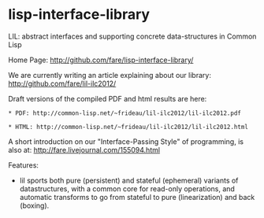 lisp-interface-library
======================

LIL: abstract interfaces and supporting concrete data-structures in Common Lisp

Home Page:
	http://github.com/fare/lisp-interface-library/

We are currently writing an article explaining about our library:
	http://github.com/fare/lil-ilc2012/

Draft versions of the compiled PDF and html results are here:

	* PDF: http://common-lisp.net/~frideau/lil-ilc2012/lil-ilc2012.pdf

	* HTML: http://common-lisp.net/~frideau/lil-ilc2012/lil-ilc2012.html

A short introduction on our "Interface-Passing Style" of programming, is also at:
	http://fare.livejournal.com/155094.html

Features:

* lil sports both pure (persistent) and stateful (ephemeral) variants of datastructures,
 with a common core for read-only operations, and automatic transforms to go from
 stateful to pure (linearization) and back (boxing).
